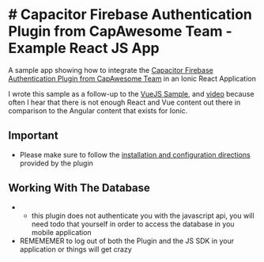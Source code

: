 # # Capacitor Firebase Authentication Plugin from CapAwesome Team - Example React JS App

A sample app showing how to integrate the [ Capacitor Firebase Authentication Plugin from CapAwesome Team](https://github.com/capawesome-team/capacitor-firebase) in an Ionic React Application

I wrote this sample as a follow-up to the [VueJS Sample](https://github.com/aaronksaunders/mobile-gauth), and [video](https://youtu.be/64N1dIjljZo) because often I hear that there is not enough React and Vue content out there in comparison to the Angular content that exists for Ionic.


## Important
- Please make sure to follow the [installation and configuration directions](https://github.com/capawesome-team/capacitor-firebase/tree/main/packages/authentication) provided by the plugin

## Working With The Database
- - this plugin does not authenticate you with the javascript api, you will need todo that yourself in order to access the database in you mobile application
- REMEMEMER to log out of both the Plugin and the JS SDK in your application or things will get crazy
